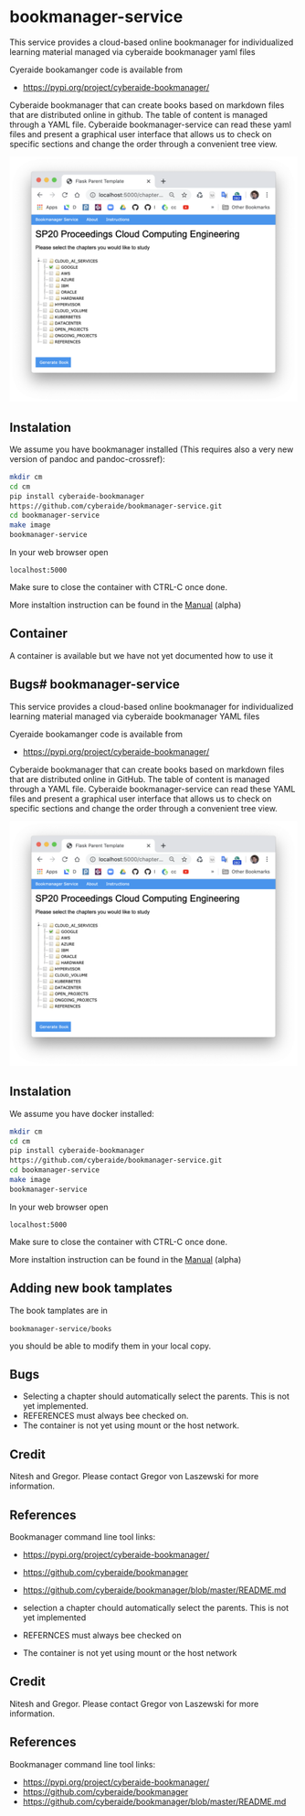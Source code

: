 # bookmanager-service

This service provides a cloud-based online bookmanager for
individualized learning material managed via cyberaide bookmanager yaml files

Cyeraide bookamanger code is available from 

* <https://pypi.org/project/cyberaide-bookmanager/>

Cyberaide bookmanager that can create books based on markdown files that
are distributed online in github. The table of content is managed
through a YAML file. Cyberaide bookmanager-service can read these yaml
files and present a graphical user interface that allows us to check on
specific sections and change the order through a convenient tree view.
  
![Screenshot](images/screenshot-bookmanager-service.png)

## Instalation

We assume you have bookmanager installed (This requires also a very new
version of pandoc and pandoc-crossref): 

```bash
mkdir cm
cd cm
pip install cyberaide-bookmanager
https://github.com/cyberaide/bookmanager-service.git
cd bookmanager-service
make image
bookmanager-service
```

In your web browser open 

```
localhost:5000
```

Make sure to close the container with CTRL-C once done.

More instaltion instruction can be found in the [Manual](manual.md) (alpha)

## Container

A container is available but we have not yet documented how to use it 

## Bugs# bookmanager-service

This service provides a cloud-based online bookmanager for
individualized learning material managed via cyberaide bookmanager YAML files

Cyeraide bookamanger code is available from 

* <https://pypi.org/project/cyberaide-bookmanager/>

Cyberaide bookmanager that can create books based on markdown files that
are distributed online in GitHub. The table of content is managed
through a YAML file. Cyberaide bookmanager-service can read these YAML
files and present a graphical user interface that allows us to check on
specific sections and change the order through a convenient tree view.
  
![Screenshot](images/screenshot-bookmanager-service.png)

## Instalation

We assume you have docker installed: 

```bash
mkdir cm
cd cm
pip install cyberaide-bookmanager
https://github.com/cyberaide/bookmanager-service.git
cd bookmanager-service
make image
bookmanager-service
```

In your web browser open 

```
localhost:5000
```

Make sure to close the container with CTRL-C once done.

More instaltion instruction can be found in the [Manual](manual.md) (alpha)

## Adding new book tamplates

The book tamplates are in 

`bookmanager-service/books`

you should be able to modify them in your local copy.

## Bugs

* Selecting a chapter should automatically select the parents. This is not yet implemented.
* REFERENCES must always bee checked on.
* The container is not yet using mount or the host network.



## Credit

Nitesh and Gregor. Please contact Gregor von Laszewski for more
information.


## References

Bookmanager command line tool links:

* <https://pypi.org/project/cyberaide-bookmanager/>
* <https://github.com/cyberaide/bookmanager>
* <https://github.com/cyberaide/bookmanager/blob/master/README.md>


* selection a chapter chould automatically select the parents. This is not yet implemented
* REFERNCES must always bee checked on
* The container is not yet using mount or the host network

## Credit

Nitesh and Gregor. Please contact Gregor von Laszewski for more
information.


## References

Bookmanager command line tool links:

* <https://pypi.org/project/cyberaide-bookmanager/>
* <https://github.com/cyberaide/bookmanager>
* <https://github.com/cyberaide/bookmanager/blob/master/README.md>
